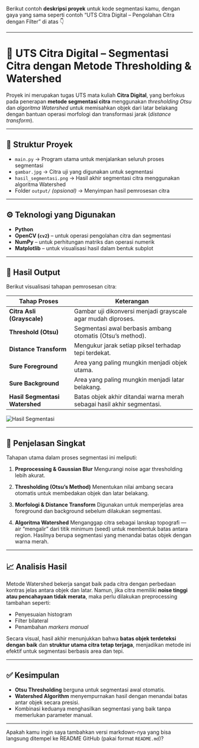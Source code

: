 Berikut contoh **deskripsi proyek** untuk kode segmentasi kamu, dengan gaya yang sama seperti contoh “UTS Citra Digital – Pengolahan Citra dengan Filter” di atas 👇

---

# 🧠 UTS Citra Digital – Segmentasi Citra dengan Metode Thresholding & Watershed

Proyek ini merupakan tugas UTS mata kuliah **Citra Digital**, yang berfokus pada penerapan **metode segmentasi citra** menggunakan *thresholding Otsu* dan *algoritma Watershed* untuk memisahkan objek dari latar belakang dengan bantuan operasi morfologi dan transformasi jarak (*distance transform*).

---

## 📂 Struktur Proyek

* `main.py` → Program utama untuk menjalankan seluruh proses segmentasi
* `gambar.jpg` → Citra uji yang digunakan untuk segmentasi
* `hasil_segmentasi.png` → Hasil akhir segmentasi citra menggunakan algoritma Watershed
* Folder `output/` *(opsional)* → Menyimpan hasil pemrosesan citra

---

## ⚙️ Teknologi yang Digunakan

* **Python**
* **OpenCV (`cv2`)** – untuk operasi pengolahan citra dan segmentasi
* **NumPy** – untuk perhitungan matriks dan operasi numerik
* **Matplotlib** – untuk visualisasi hasil dalam bentuk subplot

---

## 📸 Hasil Output

Berikut visualisasi tahapan pemrosesan citra:

| Tahap Proses                   | Keterangan                                                             |
| ------------------------------ | ---------------------------------------------------------------------- |
| **Citra Asli (Grayscale)**     | Gambar uji dikonversi menjadi grayscale agar mudah diproses.           |
| **Threshold (Otsu)**           | Segmentasi awal berbasis ambang otomatis (Otsu’s method).              |
| **Distance Transform**         | Mengukur jarak setiap piksel terhadap tepi terdekat.                   |
| **Sure Foreground**            | Area yang paling mungkin menjadi objek utama.                          |
| **Sure Background**            | Area yang paling mungkin menjadi latar belakang.                       |
| **Hasil Segmentasi Watershed** | Batas objek akhir ditandai warna merah sebagai hasil akhir segmentasi. |

![Hasil Segmentasi](https://raw.githubusercontent.com/example-user/UTS-Citra_Digital_Segmentation/main/hasil_segmentasi.png)

---

## 🧩 Penjelasan Singkat

Tahapan utama dalam proses segmentasi ini meliputi:

1. **Preprocessing & Gaussian Blur**
   Mengurangi noise agar thresholding lebih akurat.

2. **Thresholding (Otsu’s Method)**
   Menentukan nilai ambang secara otomatis untuk membedakan objek dan latar belakang.

3. **Morfologi & Distance Transform**
   Digunakan untuk memperjelas area foreground dan background sebelum dilakukan segmentasi.

4. **Algoritma Watershed**
   Menganggap citra sebagai lanskap topografi — air “mengalir” dari titik minimum (seed) untuk membentuk batas antara region.
   Hasilnya berupa segmentasi yang menandai batas objek dengan warna merah.

---

## 📈 Analisis Hasil

Metode Watershed bekerja sangat baik pada citra dengan perbedaan kontras jelas antara objek dan latar.
Namun, jika citra memiliki **noise tinggi atau pencahayaan tidak merata**, maka perlu dilakukan preprocessing tambahan seperti:

* Penyesuaian histogram
* Filter bilateral
* Penambahan *markers manual*

Secara visual, hasil akhir menunjukkan bahwa **batas objek terdeteksi dengan baik** dan **struktur utama citra tetap terjaga**, menjadikan metode ini efektif untuk segmentasi berbasis area dan tepi.

---

## ✅ Kesimpulan

* **Otsu Thresholding** berguna untuk segmentasi awal otomatis.
* **Watershed Algorithm** menyempurnakan hasil dengan menandai batas antar objek secara presisi.
* Kombinasi keduanya menghasilkan segmentasi yang baik tanpa memerlukan parameter manual.

---

Apakah kamu ingin saya tambahkan versi markdown-nya yang bisa langsung ditempel ke README GitHub (pakai format `README.md`)?

